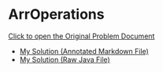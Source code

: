 # ArrOperations

[Click to open the Original Problem Document](https://docs.google.com/document/d/11rO-FgDJsdtivwiXsT71tdl6pEaHh087/edit)

- [My Solution (Annotated Markdown File)](./Assignment.md)
- [My Solution (Raw Java File)](./Assignment.java)
